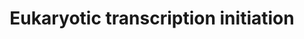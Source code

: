 ---
annotations:
- id: PW:0000100
  parent: regulatory pathway
  type: Pathway Ontology
  value: transcription pathway
authors:
- MaintBot
- Thomas
- Christine Chichester
- Eweitz
description: 'In eukaryotes, RNA polymerase, and therefore the initiation of transcription,
  requires the presence of a core promoter sequence in the DNA. RNA polymerase is
  able to bind to core promoters in the presence of various specific transcription
  factors. The most common type of core promoter in eukaryotes is a short DNA sequence
  known as a TATA box. The TATA box, as a core promoter, is the binding site for a
  transcription factor known as TATA binding protein (TBP), which is itself a subunit
  of another transcription factor, called Transcription Factor II D (TFIID). After
  TFIID binds to the TATA box via the TBP, five more transcription factors and RNA
  polymerase combine around the TATA box in a series of stages to form a preinitiation
  complex. One transcription factor, DNA helicase, has helicase activity and so is
  involved in the separating of opposing strands of double-stranded DNA to provide
  access to a single-stranded DNA template. However, only a low, or basal, rate of
  transcription is driven by the preinitiation complex alone. Other proteins known
  as activators and repressors, along with any associated coactivators or corepressors,
  are responsible for modulating transcription rate.  Source: [[wikipedia:Transcription_(genetics)|Wikipedia]]'
last-edited: 2021-05-21
organisms:
- Canis familiaris
redirect_from:
- /index.php/Pathway:WP1182
- /instance/WP1182
- /instance/WP1182_rr117449
revision: r117449
schema-jsonld:
- '@context': https://schema.org/
  '@id': https://wikipathways.github.io/pathways/WP1182.html
  '@type': Dataset
  creator:
    '@type': Organization
    name: WikiPathways
  description: 'In eukaryotes, RNA polymerase, and therefore the initiation of transcription,
    requires the presence of a core promoter sequence in the DNA. RNA polymerase is
    able to bind to core promoters in the presence of various specific transcription
    factors. The most common type of core promoter in eukaryotes is a short DNA sequence
    known as a TATA box. The TATA box, as a core promoter, is the binding site for
    a transcription factor known as TATA binding protein (TBP), which is itself a
    subunit of another transcription factor, called Transcription Factor II D (TFIID).
    After TFIID binds to the TATA box via the TBP, five more transcription factors
    and RNA polymerase combine around the TATA box in a series of stages to form a
    preinitiation complex. One transcription factor, DNA helicase, has helicase activity
    and so is involved in the separating of opposing strands of double-stranded DNA
    to provide access to a single-stranded DNA template. However, only a low, or basal,
    rate of transcription is driven by the preinitiation complex alone. Other proteins
    known as activators and repressors, along with any associated coactivators or
    corepressors, are responsible for modulating transcription rate.  Source: [[wikipedia:Transcription_(genetics)|Wikipedia]]'
  keywords:
  - CCNH
  - CDK7
  - ERCC2
  - ERCC3
  - GTF2A2
  - GTF2B
  - GTF2E1
  - GTF2F2
  - GTF2H1
  - GTF2H2
  - GTF2H3
  - ILK
  - LOC100686835
  - LOC100688583
  - LOC100855770
  - LOC100856298
  - LOC100856457
  - LOC100856712
  - MNAT1
  - POLR1A
  - POLR1D
  - POLR1E
  - POLR2A
  - POLR2B
  - POLR2C
  - POLR2E
  - POLR2F
  - POLR2G
  - POLR2H
  - POLR2I
  - POLR3B
  - POLR3E
  - POLR3H
  - POLR3K
  - TAF12
  - TAF13
  - TAF5
  - TAF6
  - TAF7
  - TAF9
  - TBP
  license: CC0
  name: Eukaryotic transcription initiation
seo: CreativeWork
title: Eukaryotic transcription initiation
wpid: WP1182
---